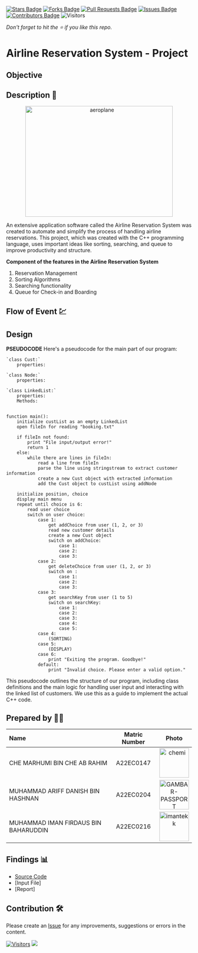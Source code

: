 [![Stars Badge](https://img.shields.io/github/stars/jjn7702/SECJ2013-DSA)](https://github.com/jjn7702/SECJ2013-DSA/Submission/Sample/stargazers)
[![Forks Badge](https://img.shields.io/github/forks/jjn7702/SECJ2013-DSA)](https://github.com/jjn7702/SECJ2013-DSA/Submission/Sample/network/members)
[![Pull Requests Badge](https://img.shields.io/github/issues-pr/jjn7702/SECJ2013-DSA)](https://github.com/jjn7702/SECJ2013-DSA/Submission/Sample/pulls)
[![Issues Badge](https://img.shields.io/github/issues/jjn7702/SECJ2013-DSA)](https://github.com/jjn7702/SECJ2013-DSA/Submission/Sample/issues)
[![Contributors Badge](https://img.shields.io/github/contributors/jjn7702/SECJ2013-DSA?color=2b9348)](https://github.com/jjn7702/SECJ2013-DSA/Submission/Sample/graphs/contributors)
![Visitors](https://api.visitorbadge.io/api/visitors?path=https%3A%2F%2Fgithub.com%2Fjjn7702%2FSECJ2013-DSA%2FSubmission%2FSample&labelColor=%23d9e3f0&countColor=%23697689&style=flat)

_Don't forget to hit the :star: if you like this repo._

# Airline Reservation System - Project
## Objective



## Description 📝
<p align="center">
  <img src="https://i.ibb.co/Krb7W8J/aeroplane.gif" alt="aeroplane" width="400" height="300" />
</p>

An extensive application software called the Airline Reservation System was created to automate and simplify the process of handling airline reservations. This project, which was created with the C++ programming language, uses important ideas like sorting, searching, and queue to improve productivity and structure.

**Component of the features in the Airline Reservation System** 

1. Reservation Management
2. Sorting Algorithms
3. Searching functionality
4. Queue for Check-in and Boarding





## Flow of Event 💹



## Design 
**PSEUDOCODE**
Here's a pseudocode for the main part of our program:

```plaintext
`class Cust:`
    properties: 

`class Node:`
    properties: 

`class LinkedList:`
    properties: 
    Methods: 


function main():
    initialize custList as an empty LinkedList
    open fileIn for reading "booking.txt"

    if fileIn not found:
        print "File input/output error!"
        return 1
    else:
        while there are lines in fileIn:
            read a line from fileIn
            parse the line using stringstream to extract customer information
            create a new Cust object with extracted information
            add the Cust object to custList using addNode

    initialize position, choice
    display main menu
    repeat until choice is 6:
        read user choice
        switch on user choice:
            case 1:
                get addChoice from user (1, 2, or 3)
                read new customer details
                create a new Cust object
                switch on addChoice:
                    case 1: 
                    case 2: 
                    case 3: 
            case 2:
                get deleteChoice from user (1, 2, or 3)
                switch on :
                    case 1: 
                    case 2: 
                    case 3: 
            case 3:
                get searchKey from user (1 to 5)
                switch on searchKey:
                    case 1: 
                    case 2: 
                    case 3: 
                    case 4: 
                    case 5: 
            case 4:
                (SORTING)
            case 5:
                (DISPLAY)
            case 6:
                print "Exiting the program. Goodbye!"
            default:
                print "Invalid choice. Please enter a valid option."
```

This pseudocode outlines the structure of our program, including class definitions and the main logic for handling user input and interacting with the linked list of customers. We use this as a guide to implement the actual C++ code.


## Prepared by 🧑‍💻

| Name             | Matric Number | Photo                                                         |
| :---------------- | :-------------: | :------------------------------------------------------------: |
| CHE MARHUMI BIN CHE AB RAHIM   | A22EC0147|<a href="https://imgbb.com/"><img src="https://i.ibb.co/hg1vSKm/chemi.jpg" alt="chemi" border="0" width="80" height="80"></a>      |
| MUHAMMAD ARIFF DANISH BIN HASHNAN       | A22EC0204      | <a href="https://ibb.co/CJ4Z8yv"><img src="https://i.ibb.co/gvQp98w/GAMBAR-PASSPORT.jpg" alt="GAMBAR-PASSPORT" width="80" height="80" border="0"></a>  |
| MUHAMMAD IMAN FIRDAUS BIN BAHARUDDIN       | A22EC0216       |<a href="https://imgbb.com/"><img src="https://i.ibb.co/yYcSd4R/imantekk.jpg" alt="imantekk" border="0" width="80" height="80"></a>       |


## Findings 📊

- [Source Code](./Source-code/Project.cpp)
- [Input File]
- [Report]

## Contribution 🛠️
Please create an [Issue](https://github.com/jjn7702/SECJ2013-DSA/Submission/Sample/issues) for any improvements, suggestions or errors in the content.

[![Visitors](https://api.visitorbadge.io/api/visitors?path=https%3A%2F%2Fgithub.com%2Fjjn7702&labelColor=%23697689&countColor=%23555555&style=plastic)](https://visitorbadge.io/status?path=https%3A%2F%2Fgithub.com%2Fjjn7702)
![](https://hit.yhype.me/github/profile?user_id=81284918)


